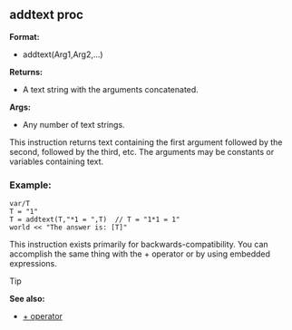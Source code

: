 ## addtext proc

**Format:**
+   addtext(Arg1,Arg2,...)

**Returns:**
+   A text string with the arguments concatenated.

**Args:**
+   Any number of text strings.

This instruction returns text containing the first argument
followed by the second, followed by the third, etc. The arguments may be
constants or variables containing text.
### Example:

```dm
var/T
T = "1"
T = addtext(T,"*1 = ",T)  // T = "1*1 = 1"
world << "The answer is: [T]"
```
 
This instruction exists primarily for backwards-compatibility. You can
accomplish the same thing with the + operator or by using embedded
expressions.

> [!TIP] 
> **See also:**
> +   [+ operator](/ref/operator/+.md) 